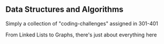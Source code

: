 ## Data Structures and Algorithms
Simply a collection of "coding-challenges" assigned in 301-401

From Linked Lists to Graphs, there's just about everything here
